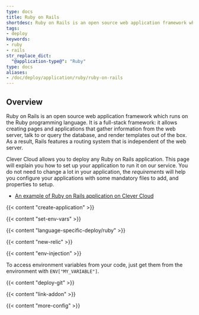 ```yaml
---
type: docs
title: Ruby on Rails
shortdesc: Ruby on Rails is an open source web application framework which runs on the Ruby programming language.
tags:
- deploy
keywords:
- ruby
- rails
str_replace_dict:
  "@application-type@": "Ruby"
type: docs
aliases:
- /doc/deploy/application/ruby/ruby-on-rails
---
```


## Overview

Ruby on Rails is an open source web application framework which runs on the Ruby programming language. It is a full-stack framework: it allows creating pages and applications that gather information from the web server, talk to or query the database, and render templates out of the box. As a result, Rails features a routing system that is independent of the web server.

Clever Cloud allows you to deploy any Ruby on Rails application. This page will explain you how to set up your application to run it on our service.
You do not need to change a lot in your application, the *requirements* will help you configure your applications with some mandatory files to add, and properties to setup.

- [An example of Ruby on Rails application on Clever Cloud](https://GitHub.com/CleverCloudDemos/demo-rubyonrails-pg-rest)

{{< content "create-application" >}}

 {{< content "set-env-vars" >}}

{{< content "language-specific-deploy/ruby" >}}

 {{< content "new-relic" >}}

 {{< content "env-injection" >}}

To access environment variables from your code, just get them from the environment with `ENV["MY_VARIABLE"]`.

 {{< content "deploy-git" >}}

 {{< content "link-addon" >}}

{{< content "more-config" >}}

